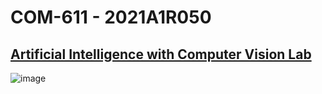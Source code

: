 # COM-611 - 2021A1R050
<u><h2>Artificial Intelligence with Computer Vision Lab</h2></u>


![image](https://github.com/Rakshitgupta9/COM-611/assets/95240061/3c144046-97fe-4ab3-9dc6-88746b40d36c)
